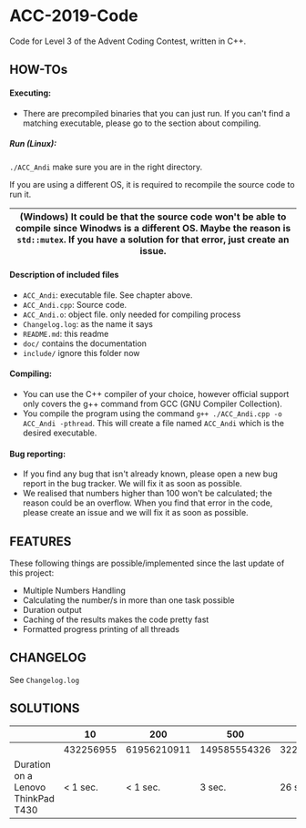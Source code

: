 # ACC-2019-Code

Code for Level 3 of the Advent Coding Contest, written in C++.

## HOW-TOs

#### Executing:

- There are precompiled binaries that you can just run. If you can't find a matching executable, please go to the section about compiling.

##### Run (Linux):
`./ACC_Andi` make sure you are in the right directory.

If you are using a different OS, it is required to recompile the source code to run it.


| (Windows) It could be that the source code won't be able to compile since Winodws is a different OS. Maybe the reason is `std::mutex`. If you have a solution for that error, just create an issue. |
| --- |

#### Description of included files
- `ACC_Andi`: executable file. See chapter above.
- `ACC_Andi.cpp`: Source code.
- `ACC_Andi.o`: object file. only needed for compiling process
- `Changelog.log`: as the name it says
- `README.md`: this readme
- `doc/` contains the documentation
- `include/` ignore this folder now

#### Compiling:

- You can use the C++ compiler of your choice, however official support only covers the g++ command from GCC (GNU Compiler Collection).
- You compile the program using the command `g++ ./ACC_Andi.cpp -o ACC_Andi -pthread`. This will create a file named `ACC_Andi` which is the desired executable.

#### Bug reporting:

- If you find any bug that isn't already known, please open a new bug report in the bug tracker. We will fix it as soon as possible.
- We realised that numbers higher than 100 won't be calculated; the reason could be an overflow. When you find that error in the code, please create an issue and we will fix it as soon as possible.

## FEATURES
These following things are possible/implemented since the last update of this project:

- Multiple Numbers Handling
- Calculating the number/s in more than one task possible
- Duration output
- Caching of the results makes the code pretty fast
- Formatted progress printing of all threads

## CHANGELOG

See `Changelog.log`

## SOLUTIONS

|   | 10        | 200         | 500          | 1000         | 10000         | 2000000000 |
| ---------------------------------- | --------- | ----------- | ------------ | ------------ | ------------- | ---------- |
|   | 432256955 | 61956210911 | 149585554326 | 322833621931 | 3264567774119 | ?          |
| Duration on a Lenovo ThinkPad T430 |  < 1 sec. |  < 1 sec.   |   3 sec.     |    26 sec.   | ?             | ?          |

